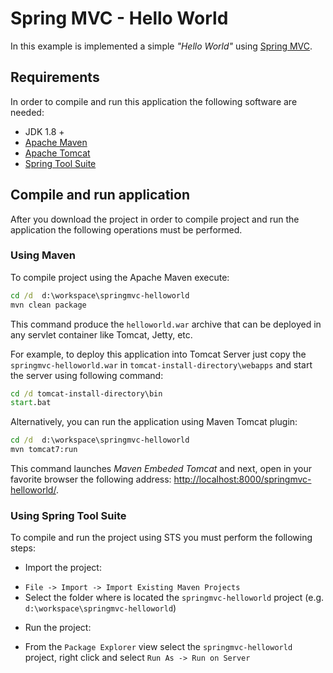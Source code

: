 Spring MVC - Hello World
==========================
In this example is implemented a simple _"Hello World"_ using [Spring MVC](https://docs.spring.io/spring/docs/current/spring-framework-reference/html/mvc.html).

Requirements
------------
In order to compile and run this application the following software are needed:

* JDK 1.8 +
* [Apache Maven](https://maven.apache.org) 
* [Apache Tomcat](https://tomcat.apache.org)
* [Spring Tool Suite](https://spring.io/tools)

Compile and run application
----------------------------
After you download the project in order to compile project and run the application the following operations must be performed.  

### Using Maven
To compile project using the Apache Maven execute:
``` bat
cd /d  d:\workspace\springmvc-helloworld
mvn clean package
```
This command produce the `helloworld.war` archive that can be deployed in any servlet container like Tomcat, Jetty, etc.  

For example, to deploy this application into Tomcat Server just copy the `springmvc-helloworld.war` in `tomcat-install-directory\webapps` and start the server using following command:

``` bat
cd /d tomcat-install-directory\bin
start.bat
```

Alternatively, you can run the application using Maven Tomcat plugin:

``` bat
cd /d  d:\workspace\springmvc-helloworld
mvn tomcat7:run
```
This command launches _Maven Embeded Tomcat_ and next, open in your favorite browser the following address: [http://localhost:8000/springmvc-helloworld/](http://localhost:8000/springmvc-helloworld/).


### Using Spring Tool Suite

To compile and run the project using STS you must perform the following steps:

* Import the project:
 - `File -> Import -> Import Existing Maven Projects`
 -  Select the folder where is located the `springmvc-helloworld` project (e.g. `d:\workspace\springmvc-helloworld`)
* Run the project:
 - From the `Package Explorer` view select the  `springmvc-helloworld` project, right click and select `Run As -> Run on Server`
